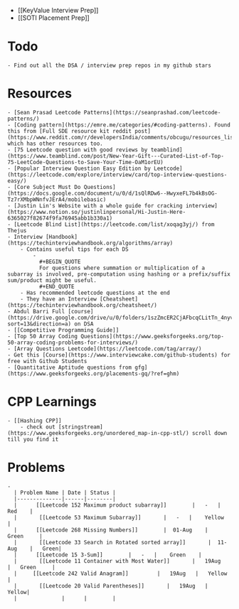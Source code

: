 - [[KeyValue Interview Prep]]
- [[SOTI Placement Prep]]
# Todo
	- Find out all the DSA / interview prep repos in my github stars
# Resources
	- [Sean Prasad Leetcode Patterns](https://seanprashad.com/leetcode-patterns/)
	- [Coding pattern](https://emre.me/categories/#coding-patterns). Found this from [Full SDE resource kit reddit post](https://www.reddit.com/r/developersIndia/comments/obcugu/resources_list_query_for_sde_2_interview/) which has other resources too.
	- [75 Leetcode question with good reviews by teamblind](https://www.teamblind.com/post/New-Year-Gift---Curated-List-of-Top-75-LeetCode-Questions-to-Save-Your-Time-OaM1orEU)
	- [Popular Interview Question Easy Edition by Leetcode](https://leetcode.com/explore/interview/card/top-interview-questions-easy/)
	- [Core Subject Must Do Questions](https://docs.google.com/document/u/0/d/1sQlRDw6--HwyxeFL7b4kBsOG-Tz7rXMbpWNnfvJErA4/mobilebasic)
	- [Justin Lin's Website with a whole guide for cracking interview](https://www.notion.so/justinlinpersonal/Hi-Justin-Here-6365027f82674f9fa76945abb1b330a1)
	- [Leetcode Blind List](https://leetcode.com/list/xoqag3yj/) from Thejus
	- Interview [Handbook](https://techinterviewhandbook.org/algorithms/array)
		- Contains useful tips for each DS
			-
			  #+BEGIN_QUOTE
			  For questions where summation or multiplication of a subarray is involved, pre-computation using hashing or a prefix/suffix sum/product might be useful.
			  #+END_QUOTE
		- Has recommended leetcode questions at the end
		- They have an Interview [Cheatsheet](https://techinterviewhandbook.org/cheatsheet/)
	- Abdul Barri Full [course](https://drive.google.com/drive/u/0/folders/1szZmcER2CjAFbcqCLitTn_4nyv0wxUjn?sort=13&direction=a) on DSA
	- [[Competitive Programming Guide]]
	- [Top 50 Array Coding Questions](https://www.geeksforgeeks.org/top-50-array-coding-problems-for-interviews/)
	- [Array Questions Leetcode](https://leetcode.com/tag/array/)
	- Get this [Course](https://www.interviewcake.com/github-students) for free with Github Students
	- [Quantitative Aptitude questions from gfg](https://www.geeksforgeeks.org/placements-gq/?ref=ghm)
# CPP Learnings
	- [[Hashing CPP]]
		- check out [stringstream](https://www.geeksforgeeks.org/unordered_map-in-cpp-stl/) scroll down till you find it
# Problems
	-
	  | Problem Name | Date | Status |
	  |--------------|------|--------|
	  |      [[Leetcode 152 Maximum product subarray]]        |   -   |    Red    |
	  |       [[Leetcode 53 Maximum Subarray]]       |   -   |    Yellow    |
	  |      [[Leetcode 268 Missing Numbers]]        |  01-Aug    |   Green     |
	  |       [[Leetcode 33 Search in Rotated sorted array]]       |  11-Aug    |   Green|
	  |      [[Leetcode 15 3-Sum]]        |   -   |    Green    |
	  |       [[Leetcode 11 Container with Most Water]]       |   19Aug   |   Green     |
	  |     [[Leetcode 242 Valid Anagram]]         |   19Aug   |   Yellow |
	  |       [[Leetcode 20 Valid Parentheses]]       |   19Aug   |    Yellow|
	  |              |      |        |